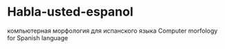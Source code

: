 Habla-usted-espanol
===================

компьютерная морфология для испанского языка
Computer morfology for Spanish language
